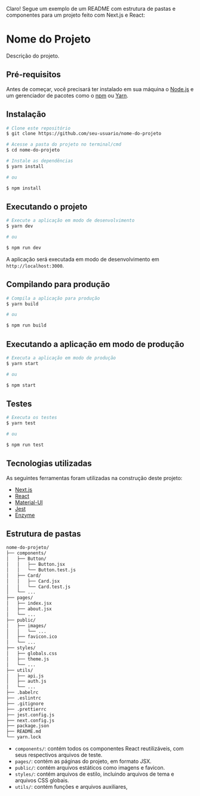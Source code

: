 Claro! Segue um exemplo de um README com estrutura de pastas e componentes para um projeto feito com Next.js e React:

# Nome do Projeto

Descrição do projeto.

## Pré-requisitos

Antes de começar, você precisará ter instalado em sua máquina o [Node.js](https://nodejs.org/) e um gerenciador de pacotes como o [npm](https://www.npmjs.com/) ou [Yarn](https://yarnpkg.com/).

## Instalação

```bash
# Clone este repositório
$ git clone https://github.com/seu-usuario/nome-do-projeto

# Acesse a pasta do projeto no terminal/cmd
$ cd nome-do-projeto

# Instale as dependências
$ yarn install

# ou

$ npm install
```

## Executando o projeto

```bash
# Execute a aplicação em modo de desenvolvimento
$ yarn dev

# ou

$ npm run dev
```

A aplicação será executada em modo de desenvolvimento em `http://localhost:3000`.

## Compilando para produção

```bash
# Compila a aplicação para produção
$ yarn build

# ou

$ npm run build
```

## Executando a aplicação em modo de produção

```bash
# Executa a aplicação em modo de produção
$ yarn start

# ou

$ npm start
```

## Testes

```bash
# Executa os testes
$ yarn test

# ou

$ npm run test
```

## Tecnologias utilizadas

As seguintes ferramentas foram utilizadas na construção deste projeto:

- [Next.js](https://nextjs.org/)
- [React](https://reactjs.org/)
- [Material-UI](https://material-ui.com/)
- [Jest](https://jestjs.io/)
- [Enzyme](https://enzymejs.github.io/enzyme/)

## Estrutura de pastas

```bash
nome-do-projeto/
├── components/
│   ├── Button/
│   │   ├── Button.jsx
│   │   └── Button.test.js
│   ├── Card/
│   │   ├── Card.jsx
│   │   └── Card.test.js
│   └── ...
├── pages/
│   ├── index.jsx
│   ├── about.jsx
│   └── ...
├── public/
│   ├── images/
│   │   └── ...
│   ├── favicon.ico
│   └── ...
├── styles/
│   ├── globals.css
│   ├── theme.js
│   └── ...
├── utils/
│   ├── api.js
│   ├── auth.js
│   └── ...
├── .babelrc
├── .eslintrc
├── .gitignore
├── .prettierrc
├── jest.config.js
├── next.config.js
├── package.json
├── README.md
└── yarn.lock
```

- `components/`: contém todos os componentes React reutilizáveis, com seus respectivos arquivos de teste.
- `pages/`: contém as páginas do projeto, em formato JSX.
- `public/`: contém arquivos estáticos como imagens e favicon.
- `styles/`: contém arquivos de estilo, incluindo arquivos de tema e arquivos CSS globais.
- `utils/`: contém funções e arquivos auxiliares,
